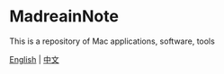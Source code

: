 # MadreainNote

This is a repository of Mac applications, software, tools

[English](README.md) | [中文](README-zh.md)
